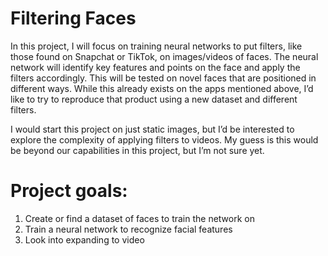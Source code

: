 # Filtering Faces

In this project, I will focus on training neural networks to put filters, like those found on Snapchat or TikTok, on images/videos of faces. The neural network will identify key features and points on the face and apply the filters accordingly. This will be tested on novel faces that are positioned in different ways. While this already exists on the apps mentioned above, I’d like to try to reproduce that product using a new dataset and different filters. 

I would start this project on just static images, but I’d be interested to explore the complexity of applying filters to videos. My guess is this would be beyond our capabilities in this project, but I’m not sure yet. 

# Project goals:

1. Create or find a dataset of faces to train the network on
2. Train a neural network to recognize facial features
3. Look into expanding to video
